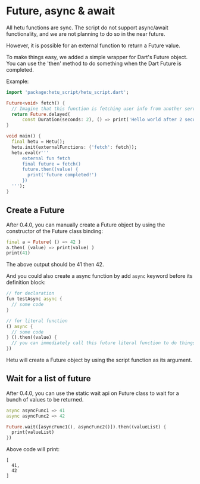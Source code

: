 # Future, async & await

All hetu functions are sync. The script do not support async/await functionality, and we are not planning to do so in the near future.

However, it is possible for an external function to return a Future value.

To make things easy, we added a simple wrapper for Dart's Future object. You can use the 'then' method to do something when the Dart Future is completed.

Example:

```dart
import 'package:hetu_script/hetu_script.dart';

Future<void> fetch() {
  // Imagine that this function is fetching user info from another service or database.
  return Future.delayed(
      const Duration(seconds: 2), () => print('Hello world after 2 seconds!'));
}

void main() {
  final hetu = Hetu();
  hetu.init(externalFunctions: {'fetch': fetch});
  hetu.eval(r'''
      external fun fetch
      final future = fetch()
      future.then((value) {
        print('future completed!')
      })
  ''');
}
```

## Create a Future

After 0.4.0, you can manually create a Future object by using the constructor of the Future class binding:

```dart
final a = Future( () => 42 )
a.then( (value) => print(value) )
print(41)
```

The above output should be 41 then 42.

And you could also create a async function by add `async` keyword before its definition block:

```dart
// for declaration
fun testAsync async {
  // some code
}

// for literal function
() async {
  // some code
} ().then((value) {
  // you can immediately call this future literal function to do things just like in Javascript.
})

```

Hetu will create a Future object by using the script function as its argument.

## Wait for a list of future

After 0.4.0, you can use the static wait api on Future class to wait for a bunch of values to be returned.

```dart
async asyncFunc1 => 41
async asyncFunc2 => 42

Future.wait([asyncFunc1(), asyncFunc2()]).then((valueList) {
  print(valueList)
})
```

Above code will print:

```
[
  41,
  42
]
```
